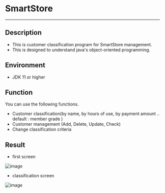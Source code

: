 # SmartStore
---
## Description

- This is customer classification program for SmartStore management.
- This is designed to understand java's object-oriented programming.

## Environment 

- JDK 11 or higher

## Function

You can use the following functions.

- Customer classification(by name, by hours of use, by payment amount .. default : member grade )
- Customer management (Add, Delete, Update, Check)
- Change classification criteria

## Result

- first screen 

![image](https://user-images.githubusercontent.com/42924585/203917451-b2f534c9-5ede-4bd3-99ba-b26ac5b1452f.png)

- classification screen

![image](https://user-images.githubusercontent.com/42924585/203917988-98ad0ac3-991a-451d-ab5a-d98d0eee035b.png)



